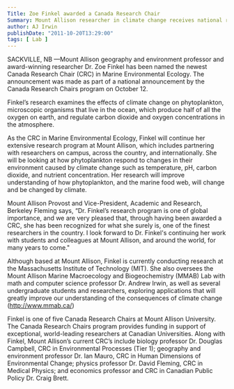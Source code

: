 ```yaml
---
Title: Zoe Finkel awarded a Canada Research Chair
Summary: Mount Allison researcher in climate change receives national recognition
author: AJ Irwin
publishDate: "2011-10-20T13:29:00"
tags: [ Lab ]
---
```


SACKVILLE, NB —Mount Allison geography and environment professor and award-winning researcher Dr. Zoe Finkel has been named the newest Canada Research Chair (CRC) in Marine Environmental Ecology. The announcement was made as part of a national announcement by the Canada Research Chairs program on October 12.

Finkel’s research examines the effects of climate change on phytoplankton, microscopic organisms that live in the ocean, which produce half of all the oxygen on earth, and regulate carbon dioxide and oxygen concentrations in the atmosphere.

As the CRC in Marine Environmental Ecology, Finkel will continue her extensive research program at Mount Allison, which includes partnering with researchers on campus, across the country, and internationally. She will be looking at how phytoplankton respond to changes in their environment caused by climate change such as temperature, pH, carbon dioxide, and nutrient concentration. Her research will improve understanding of how phytoplankton, and the marine food web, will change and be changed by climate.

Mount Allison Provost and Vice-President, Academic and Research, Berkeley Fleming says, “Dr. Finkel’s research program is one of global importance, and we are very pleased that, through having been awarded a CRC, she has been recognized for what she surely is, one of the finest researchers in the country. I look forward to Dr. Finkel's continuing her work with students and colleagues at Mount Allison, and around the world, for many years to come."

Although based at Mount Allison, Finkel is currently conducting research at the Massachusetts Institute of Technology (MIT). She also oversees the Mount Allison Marine Macroecology and Biogeochemistry (MMAB) Lab with math and computer science professor Dr. Andrew Irwin, as well as several undergraduate students and researchers, exploring applications that will greatly improve our understanding of the consequences of climate change (http://www.mmab.ca/)

Finkel is one of five Canada Research Chairs at Mount Allison University. The Canada Research Chairs program provides funding in support of exceptional, world-leading researchers at Canadian Universities. Along with Finkel, Mount Allison’s current CRC’s include biology professor Dr. Douglas Campbell, CRC in Environmental Processes (Tier 1); geography and environment professor Dr. Ian Mauro, CRC in Human Dimensions of Environmental Change; physics professor Dr. David Fleming, CRC in Medical Physics; and economics professor and CRC in Canadian Public Policy Dr. Craig Brett.




